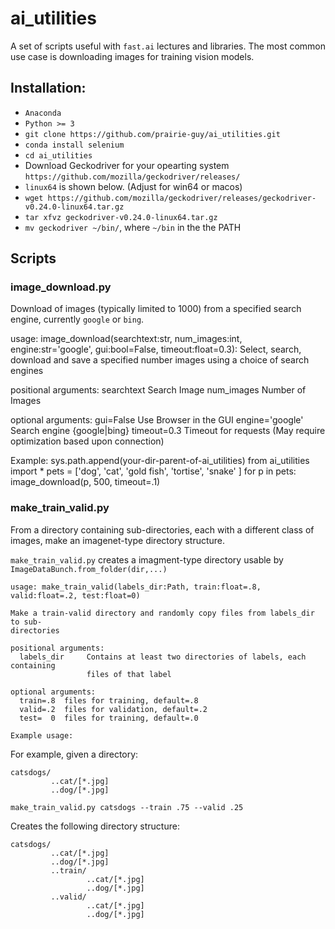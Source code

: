 # ai_utilities

A set of scripts useful with `fast.ai` lectures and libraries.
The most common use case is downloading images for training vision models.

## Installation:
- `Anaconda`
- `Python >= 3`
- `git clone https://github.com/prairie-guy/ai_utilities.git `
- `conda install selenium`
- `cd ai_utilities`
- Download Geckodriver for your opearting system `https://github.com/mozilla/geckodriver/releases/` 
- `linux64` is shown below. (Adjust for win64 or macos)
- `wget https://github.com/mozilla/geckodriver/releases/geckodriver-v0.24.0-linux64.tar.gz`
- `tar xfvz geckodriver-v0.24.0-linux64.tar.gz`
- `mv geckodriver ~/bin/`, where `~/bin` in the the PATH


## Scripts
### image_download.py
Download of images (typically limited to 1000) from a specified search engine, currently `google` or `bing`. 

usage: image_download(searchtext:str, num_images:int, engine:str='google', gui:bool=False, timeout:float=0.3):
Select, search, download and save a specified number images using a choice of
search engines

positional arguments:
  searchtext            Search Image
  num_images            Number of Images

optional arguments:
  gui=False             Use Browser in the GUI
  engine='google'       Search engine {google|bing}
  timeout=0.3           Timeout for requests (May require optimization based upon connection)

Example:
sys.path.append(your-dir-parent-of-ai_utilities)
from ai_utilities import *
pets = ['dog', 'cat', 'gold fish', 'tortise', 'snake' ]
for p in pets:
    image_download(p, 500, timeout=.1)
    

### make_train_valid.py
From a directory containing sub-directories, each with a different class of images, make an imagenet-type directory structure.

`make_train_valid.py` creates a imagment-type directory usable by `ImageDataBunch.from_folder(dir,...)`
```
usage: make_train_valid(labels_dir:Path, train:float=.8, valid:float=.2, test:float=0) 
                           
Make a train-valid directory and randomly copy files from labels_dir to sub-
directories

positional arguments:
  labels_dir     Contains at least two directories of labels, each containing
                 files of that label

optional arguments:
  train=.8  files for training, default=.8
  valid=.2  files for validation, default=.2
  test=  0  files for training, default=.0

Example usage:
```

For example, given a directory:
```
catsdogs/
         ..cat/[*.jpg]
         ..dog/[*.jpg]
``` 
```
make_train_valid.py catsdogs --train .75 --valid .25
```
Creates the following directory structure:
```
catsdogs/
         ..cat/[*.jpg]
         ..dog/[*.jpg]
         ..train/
                 ..cat/[*.jpg]
                 ..dog/[*.jpg]
         ..valid/
                 ..cat/[*.jpg]
                 ..dog/[*.jpg]
```
